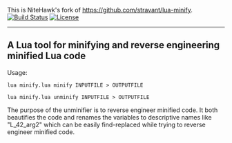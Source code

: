 This is NiteHawk's fork of https://github.com/stravant/lua-minify.  
[![Build Status](https://travis-ci.org/n1tehawk/lua-minify.svg?branch=nitehawk)](https://travis-ci.org/n1tehawk/lua-minify)
[![License](http://img.shields.io/badge/License-MIT-green.svg)](LICENSE.md)

---

## A Lua tool for minifying and reverse engineering minified Lua code

Usage:

    lua minify.lua minify INPUTFILE > OUTPUTFILE 

    lua minify.lua unminify INPUTFILE > OUTPUTFILE

The purpose of the unminifier is to reverse engineer minified code. It both beautifies the code and renames the variables to descriptive names like "L_42_arg2" which can be easily find-replaced while trying to reverse engineer minified code.